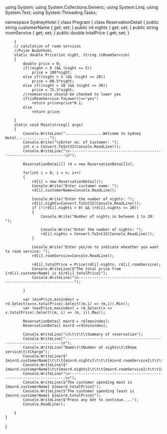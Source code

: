 using System;
using System.Collections.Generic;
using System.Linq;
using System.Text;
using System.Threading.Tasks;

namespace SydneyHotel
{
    class Program
    {
        class ReservationDetail
        {
            public string customerName { get; set; }
            public int nights { get; set; }
            public string roomService { get; set; }
            public double totalPrice { get; set; }

        }
        // calulation of room services
        //Pujan Budathoki
        static double Price(int night, string isRoomService)
        {
            double price = 0;
            if((night > 0 )&& (night <= 5))
                price = 100*night; 
            else if((night > 3 )&& (night <= 20))
                price = 80.5*night; 
            else if((night > 10 )&& (night <= 30))
                price = 75.3*night;
            //roomservice should be checked to lower yes
            if(isRoomService.ToLower()=="yes")
                return price+price*0.1;
            else
                return price;

        }
        static void Main(string[] args)
        {
            Console.WriteLine(".................Welcome to Sydney Hotel...............");
            Console.Write("\nEnter no. of Customer: ");
            int n = Convert.ToInt32(Console.ReadLine());
            Console.WriteLine("\n--------------------------------------------------------------------\n");

            ReservationDetail[] rd = new ReservationDetail[n];

            for(int i = 0; i < n; i++)
            {
                rd[i] = new ReservationDetail();
                Console.Write("Enter customer name: ");
                rd[i].customerName=Console.ReadLine();

                Console.Write("Enter the number of nights: ");
                rd[i].nights=Convert.ToInt32(Console.ReadLine());
                if (!(rd[i].nights > 0) && (rd[i].nights <= 20))
                {
                    Console.Write("Number of nights in between 1 to 20: ");

                    Console.Write("Enter the number of nights: ");
                    rd[i].nights = Convert.ToInt32(Console.ReadLine());
                }

                Console.Write("Enter yes/no to indicate wheather you want ta room service: ");
                rd[i].roomService=Console.ReadLine();

                rd[i].totalPrice = Price(rd[i].nights, rd[i].roomService);
                Console.WriteLine($"The total price from {rd[i].customerName} is ${rd[i].totalPrice}");
                Console.WriteLine("\n--------------------------------------------------------------------");

            }
    
            var (minPrice,minindex) = rd.Select(x=>x.totalPrice).Select((m,i) => (m,i)).Min();
            var (maxPrice,maxindex) = rd.Select(x => x.totalPrice).Select((m, i) => (m, i)).Max();

            ReservationDetail maxrd = rd[maxindex];
            ReservationDetail minrd =rd[minindex];

            Console.WriteLine("\n\t\t\t\tSummary of reservation");
            Console.WriteLine("--------------------------------------------------------------------\n");
            Console.WriteLine("Name\t\tNumber of nights\t\tRoom service\t\tCharge");
            Console.WriteLine($"{minrd.customerName}\t\t\t{minrd.nights}\t\t\t{minrd.roomService}\t\t\t{minrd.totalPrice}");
            Console.WriteLine($"{maxrd.customerName}\t\t{maxrd.nights}\t\t\t{maxrd.roomService}\t\t\t{maxrd.totalPrice}");
            Console.WriteLine("\n--------------------------------------------------------------------\n");
            Console.WriteLine($"The customer spending most is {maxrd.customerName} ${maxrd.totalPrice}");
            Console.WriteLine($"The customer spending least is {minrd.customerName} ${minrd.totalPrice}");
            Console.WriteLine($"Press any ket to continue....");
            Console.ReadLine();

        }
    }
}
